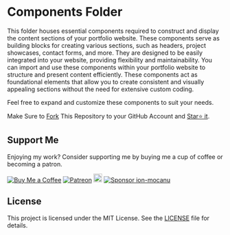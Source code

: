 # Components Folder

This folder houses essential components required to construct and display the content sections of your portfolio website. These components serve as building blocks for creating various sections, such as headers, project showcases, contact forms, and more. They are designed to be easily integrated
into your website, providing flexibility and maintainability. You can import and use these components within your portfolio website to structure and present content efficiently. These components act as foundational elements that allow you to create consistent and visually appealing sections without
the need for extensive custom coding.

Feel free to expand and customize these components to suit your needs.

Make Sure to [Fork](https://github.com/ion-mocanu/portfolio/fork) This Repository to your GitHub Account and [Star⭐ it](https://github.com/ion-mocanu/portfolio/stargazers).

## Support Me

Enjoying my work? Consider supporting me by buying me a cup of coffee or becoming a patron.

[![Buy Me a Coffee](https://img.shields.io/badge/Buy%20Me%20a%20Coffee-Donate-orange?logo=buy-me-a-coffee&s=20)](https://www.buymeacoffee.com/ionmocanu) [![Patreon](https://img.shields.io/badge/Patreon-Support-red?logo=patreon&s=20)](https://www.patreon.com/ion_mocanu)
<a href="https://ko-fi.com/ionmocanu"><img src="https://ko-fi.com/img/githubbutton_sm.svg" alt="Ko-fi" height="20"></a> [![Sponsor ion-mocanu](https://img.shields.io/badge/Sponsor-ion--mocanu-brightgreen?logo=github)](https://github.com/sponsors/ion-mocanu)

## License

This project is licensed under the MIT License. See the [LICENSE](https://github.com/ion-mocanu/portfolio/blob/main/LICENSE.md) file for details.
